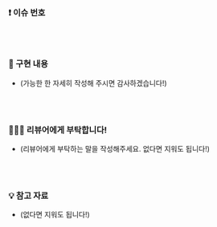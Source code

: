### ❗️ 이슈 번호

<br><br>

### 📝 구현 내용

- (가능한 한 자세히 작성해 주시면 감사하겠습니다!)

<br><br>

### 🙇🏻‍♂️ 리뷰어에게 부탁합니다!

- (리뷰어에게 부탁하는 말을 작성해주세요. 없다면 지워도 됩니다!)

<br><br>

### 💡 참고 자료

- (없다면 지워도 됩니다!)
